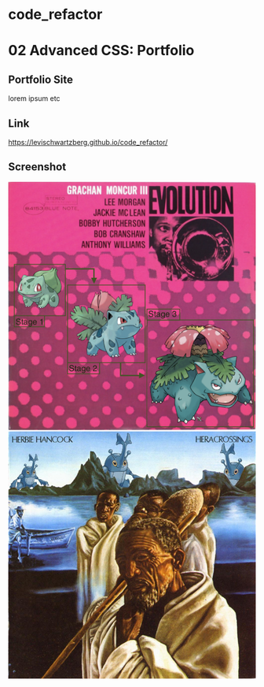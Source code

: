 # code_refactor

# 02 Advanced CSS: Portfolio

## Portfolio Site

lorem ipsum etc 

## Link

https://levischwartzberg.github.io/code_refactor/

## Screenshot

![Alt text](./assets/images/image1.jpg?raw=true "Horiseon1")
![Alt text](./assets/images/image2.jpg?raw=true "Horiseon2")